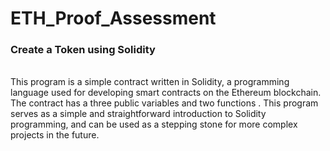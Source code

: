 # ETH_Proof_Assessment
<h3>Create a Token using Solidity</h3>
<br>
This program is a simple contract written in Solidity, a programming language used for developing smart contracts on the Ethereum blockchain. The contract has a three public variables and two functions . This program serves as a simple and straightforward introduction to Solidity programming, and can be used as a stepping stone for more complex projects in the future.
